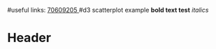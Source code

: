 #useful links:
[70609205 ](https://observablehq.com/@d3/scatterplot-tour) #d3 scatterplot example
**bold text test**
*italics*
# Header









